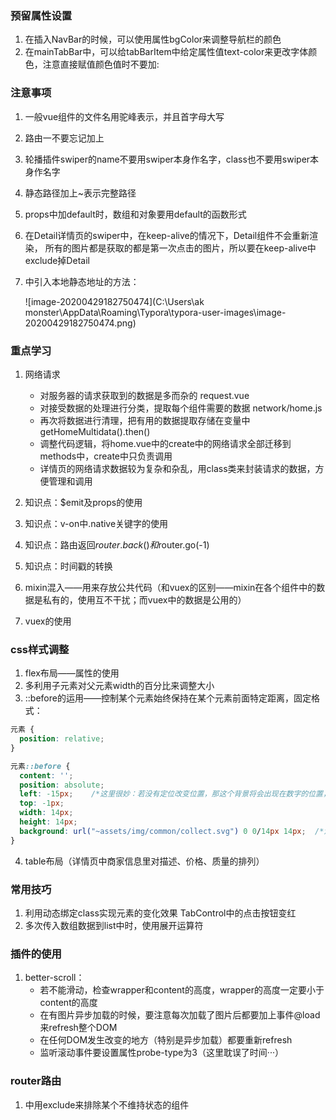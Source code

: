 ### 预留属性设置  
1. 在插入NavBar的时候，可以使用属性bgColor来调整导航栏的颜色
2. 在mainTabBar中，可以给tabBarItem中给定属性值text-color来更改字体颜色，注意直接赋值颜色值时不要加:

### 注意事项   
1. 一般vue组件的文件名用驼峰表示，并且首字母大写   

2. 路由一不要忘记加上<router-view>   

3. 轮播插件swiper的name不要用swiper本身作名字，class也不要用swiper本身作名字

4. 静态路径加上~表示完整路径  

5. props中加default时，数组和对象要用default的函数形式  

6. 在Detail详情页的swiper中，在keep-alive的情况下，Detail组件不会重新渲染，
  所有的图片都是获取的都是第一次点击的图片，所以要在keep-alive中exclude掉Detail  

7. <img>中引入本地静态地址的方法：

   ![image-20200429182750474](C:\Users\ak monster\AppData\Roaming\Typora\typora-user-images\image-20200429182750474.png)


### 重点学习
1. 网络请求
    - 对服务器的请求获取到的数据是多而杂的 request.vue
    - 对接受数据的处理进行分类，提取每个组件需要的数据 network/home.js
    - 再次将数据进行清理，把有用的数据提取存储在变量中 getHomeMultidata().then()
    - 调整代码逻辑，将home.vue中的create中的网络请求全部迁移到methods中，create中只负责调用
    - 详情页的网络请求数据较为复杂和杂乱，用class类来封装请求的数据，方便管理和调用
    
2. 知识点：$emit及props的使用  

3. 知识点：v-on中.native关键字的使用  

4. 知识点：路由返回$router.back()和$router.go(-1)  

5. 知识点：时间戳的转换  

6. mixin混入——用来存放公共代码（和vuex的区别——mixin在各个组件中的数据是私有的，使用互不干扰；而vuex中的数据是公用的）

7. vuex的使用
   
### css样式调整
1. flex布局——属性的使用
2. 多利用子元素对父元素width的百分比来调整大小
3. ::before的运用——控制某个元素始终保持在某个元素前面特定距离，固定格式：
```css
元素 {
  position: relative;
}

元素::before {
  content: '';
  position: absolute;
  left: -15px;    /*这里很妙：若没有定位改变位置，那这个背景将会出现在数字的位置，背景本身宽度14px，left设置为-15px，就是把背景朝左移动15px，刚好还和数字保持1px的距离*/
  top: -1px;
  width: 14px;
  height: 14px;
  background: url("~assets/img/common/collect.svg") 0 0/14px 14px;  /*注意：size和position属性在简写的情况下，要么都写，要么都不写。都写的时候size前面需要加/*/
}
```
4. table布局（详情页中商家信息里对描述、价格、质量的排列）

### 常用技巧
1. 利用动态绑定class实现元素的变化效果 TabControl中的点击按钮变红
2. 多次传入数组数据到list中时，使用展开运算符  

### 插件的使用  
1. better-scroll：  
    - 若不能滑动，检查wrapper和content的高度，wrapper的高度一定要小于content的高度
    - 在有图片异步加载的时候，要注意每次加载了图片后都要加上事件@load来refresh整个DOM  
    - 在任何DOM发生改变的地方（特别是异步加载）都要重新refresh
    - 监听滚动事件要设置属性probe-type为3（这里耽误了时间···）
    
### router路由
1. <keep-alive>中用exclude来排除某个不维持状态的组件